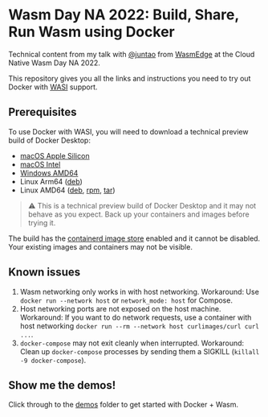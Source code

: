 # Wasm Day NA 2022: Build, Share, Run Wasm using Docker

Technical content from my talk with [@juntao](https://github.com/juntao) from [WasmEdge](https://wasmedge.org) at the Cloud Native Wasm Day NA 2022.

This repository gives you all the links and instructions you need to try out Docker with [WASI](https://wasi.dev) support.

## Prerequisites

To use Docker with WASI, you will need to download a technical preview build of Docker Desktop:

* [macOS Apple Silicon](https://dockr.ly/3sf56vH)
* [macOS Intel](https://dockr.ly/3VF6uFB)
* [Windows AMD64](https://dockr.ly/3ShlsP0)
* Linux Arm64 ([deb](https://dockr.ly/3TDcjRV))
* Linux AMD64 ([deb](https://dockr.ly/3TgpWH8), [rpm](https://dockr.ly/3eG6Mvp), [tar](https://dockr.ly/3yUhdCk))

> :warning: This is a technical preview build of Docker Desktop and it may not behave as you expect. Back up your containers and images before trying it.

The build has the [containerd image store](https://docs.docker.com/desktop/containerd/) enabled and it cannot be disabled.
Your existing images and containers may not be visible.

## Known issues

1. Wasm networking only works in with host networking. Workaround: Use `docker run --network host` or `network_mode: host` for Compose.
2. Host networking ports are not exposed on the host machine. Workaround: If you want to do network requests, use a container with host networking `docker run --rm --network host curlimages/curl curl ...`.
3. `docker-compose` may not exit cleanly when interrupted. Workaround: Clean up `docker-compose` processes by sending them a SIGKILL (`killall -9 docker-compose`).

## Show me the demos!

Click through to the [demos](./demos) folder to get started with Docker + Wasm.
